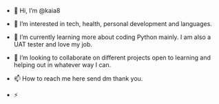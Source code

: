 - 👋 Hi, I’m @kaia8
- 👀 I’m interested in tech, health, personal development and languages. 
- 🌱 I’m currently learning more about coding Python mainly. I am also a UAT tester and love my job. 
- 💞️ I’m looking to collaborate on different projects open to learning and helping out in whatever way I can.
- 📫 How to reach me here send dm thank you.
  
- ⚡ 

<!---
kaia8/kaia8 is a ✨ special ✨ repository because its `README.md` (this file) appears on your GitHub profile.
You can click the Preview link to take a look at your changes.
--->
